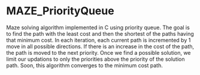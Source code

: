 # MAZE_PriorityQueue
Maze solving algorithm implemented in C using priority queue. The goal is to find the path with the least cost and then the shortest
of the paths having that minimum cost. In each iteration, each current path is incremented by 1 move in all
possible directions. If there is an increase in the cost of the path, the path is moved to the next priority. Once we find a 
possible solution, we limit our updations to only the priorities above the priority of the solution path. Soon, this algorithm
converges to the minimum cost path.
